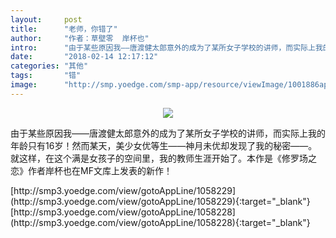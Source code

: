 ```yaml
---
layout:     post
title:      "老师，你错了"
author:     "作者：草壁零  岸杯也"
intro:      "由于某些原因我——唐渡健太郎意外的成为了某所女子学校的讲师，而实际上我的年龄只有16岁！然而某天，美少女优等生——神月未优却发现了我的秘密——。就这样，在这个满是女孩子的空间里，我的教师生涯开始了。本作是《修罗场之恋》作者岸杯也在MF文库上发表的新作！"
date:       "2018-02-14 12:17:12"
categories: "其他"
tags:       "错"
image:      "http://smp.yoedge.com/smp-app/resource/viewImage/1001886appline.png"
---
```

<div style="text-align: center">
<p><img src="http://smp.yoedge.com/smp-app/resource/viewImage/1001886appline.png"/></p>
</div>
<p class="post-meta">
<span>由于某些原因我——唐渡健太郎意外的成为了某所女子学校的讲师，而实际上我的年龄只有16岁！然而某天，美少女优等生——神月未优却发现了我的秘密——。就这样，在这个满是女孩子的空间里，我的教师生涯开始了。本作是《修罗场之恋》作者岸杯也在MF文库上发表的新作！</span>
</p>
[http://smp3.yoedge.com/view/gotoAppLine/1058229](http://smp3.yoedge.com/view/gotoAppLine/1058229){:target="_blank"}
[http://smp3.yoedge.com/view/gotoAppLine/1058228](http://smp3.yoedge.com/view/gotoAppLine/1058228){:target="_blank"}


